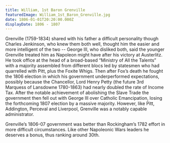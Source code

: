 ```yaml
---
title: William, 1st Baron Grenville
featuredImage: William_1st_Baron_Grenville.jpg
date: 1806-01-01T20:20:00.000Z
displayDate: 1806 - 1807
---
```


Grenville (1759-1834) shared with his father a difficult personality though Charles Jenkinson, who knew them both well, thought him the easier and more intelligent of the two -- George III, who disliked both, said the younger Grenville treated him as Napoleon might have after his victory at Austerlitz. He took office at the head of a broad-based “Ministry of All the Talents” with a majority assembled from different blocs led by statesmen who had quarrelled with Pitt, plus the Foxite Whigs. Then after Fox’s death he fought the 1806 election in which his government underperformed expectations, possibly because the Chancellor, Lord Henry Petty (the future 3rd Marquess of Lansdowne 1780-1863) had nearly doubled the rate of Income Tax. After the notable achievement of abolishing the Slave Trade the government then fell out with George III over Catholic Emancipation, losing the forthcoming 1807 election by a massive majority. However, like Pitt, Addington, Perceval and Liverpool, Grenville was a notably capable administrator.

Grenville’s 1806-07 government was better than Rockingham’s 1782 effort in more difficult circumstances. Like other Napoleonic Wars leaders he deserves a bonus, thus ranking around 30th.

